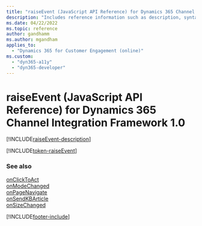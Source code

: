 ```yaml
---
title: "raiseEvent (JavaScript API Reference) for Dynamics 365 Channel Integration Framework 1.0 | MicrosoftDocs"
description: "Includes reference information such as description, syntax, and parameters for the raiseEvent method in JavaScript API Reference for Dynamics 365 Channel Integration Framework 1.0. "
ms.date: 04/22/2022
ms.topic: reference
author: gandhamm
ms.author: mgandham
applies_to: 
  - "Dynamics 365 for Customer Engagement (online)"
ms.custom: 
  - "dyn365-a11y"
  - "dyn365-developer"
---
```


# raiseEvent (JavaScript API Reference) for Dynamics 365 Channel Integration Framework 1.0

[!INCLUDE[raiseEvent-description](Includes/raiseEvent-description.md)]

[!INCLUDE[token-raiseEvent](../../../../shared/token-raiseEvent.md)]

### See also

[onClickToAct](../../../../v2/develop/reference/events/onclicktoact.md)  
[onModeChanged](../../../../v2/develop/reference/events/onmodechanged.md)  
[onPageNavigate](../../../../v2/develop/reference/events/onpagenavigate.md)  
[onSendKBArticle](../../../../v2/develop/reference/events/onsendkbarticle.md)  
[onSizeChanged](../../../../v2/develop/reference/events/onsizechanged.md)  

[!INCLUDE[footer-include](../../../../../includes/footer-banner.md)]
